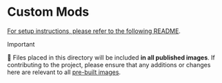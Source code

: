 # Custom Mods

[For setup instructions, please refer to the following README](../../mods/README.md).

> [!IMPORTANT]
> 🔧 Files placed in this directory will be included **in all published images**.
> If contributing to the project, please ensure that any additions or changes here are relevant to all [pre-built images](../../README.md).
